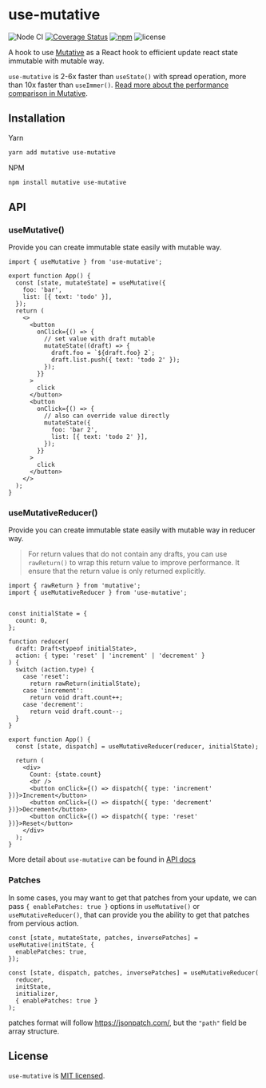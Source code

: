 # use-mutative

![Node CI](https://github.com/mutativejs/use-mutative/workflows/Node%20CI/badge.svg)
[![Coverage Status](https://coveralls.io/repos/github/mutativejs/use-mutative/badge.svg?branch=main)](https://coveralls.io/github/mutativejs/use-mutative?branch=main)
[![npm](https://img.shields.io/npm/v/use-mutative.svg)](https://www.npmjs.com/package/use-mutative)
![license](https://img.shields.io/npm/l/use-mutative)

A hook to use [Mutative](https://github.com/unadlib/mutative) as a React hook to efficient update react state immutable with mutable way.

`use-mutative` is 2-6x faster than `useState()` with spread operation, more than 10x faster than `useImmer()`. [Read more about the performance comparison in Mutative](https://mutative.js.org/docs/getting-started/performance).

## Installation

Yarn

```bash
yarn add mutative use-mutative
```

NPM

```bash
npm install mutative use-mutative
```

## API

### useMutative()

Provide you can create immutable state easily with mutable way.

```tsx
import { useMutative } from 'use-mutative';

export function App() {
  const [state, mutateState] = useMutative({
    foo: 'bar',
    list: [{ text: 'todo' }],
  });
  return (
    <>
      <button
        onClick={() => {
          // set value with draft mutable
          mutateState((draft) => {
            draft.foo = `${draft.foo} 2`;
            draft.list.push({ text: 'todo 2' });
          });
        }}
      >
        click
      </button>
      <button
        onClick={() => {
          // also can override value directly
          mutateState({
            foo: 'bar 2',
            list: [{ text: 'todo 2' }],
          });
        }}
      >
        click
      </button>
    </>
  );
}
```

### useMutativeReducer()

Provide you can create immutable state easily with mutable way in reducer way.

> For return values that do not contain any drafts, you can use `rawReturn()` to wrap this return value to improve performance. It ensure that the return value is only returned explicitly.

```tsx
import { rawReturn } from 'mutative';
import { useMutativeReducer } from 'use-mutative';


const initialState = {
  count: 0,
};

function reducer(
  draft: Draft<typeof initialState>,
  action: { type: 'reset' | 'increment' | 'decrement' }
) {
  switch (action.type) {
    case 'reset':
      return rawReturn(initialState);
    case 'increment':
      return void draft.count++;
    case 'decrement':
      return void draft.count--;
  }
}

export function App() {
  const [state, dispatch] = useMutativeReducer(reducer, initialState);

  return (
    <div>
      Count: {state.count}
      <br />
      <button onClick={() => dispatch({ type: 'increment' })}>Increment</button>
      <button onClick={() => dispatch({ type: 'decrement' })}>Decrement</button>
      <button onClick={() => dispatch({ type: 'reset' })}>Reset</button>
    </div>
  );
}
```

More detail about `use-mutative` can be found in [API docs](https://github.com/mutativejs/use-mutative/blob/main/docs/modules.md)

### Patches

In some cases, you may want to get that patches from your update, we can pass `{ enablePatches: true }` options in `useMutative()` or `useMutativeReducer()`, that can provide you the ability to get that patches from pervious action.

```tsx
const [state, mutateState, patches, inversePatches] = useMutative(initState, {
  enablePatches: true,
});

const [state, dispatch, patches, inversePatches] = useMutativeReducer(
  reducer,
  initState,
  initializer,
  { enablePatches: true }
);
```

patches format will follow https://jsonpatch.com/, but the `"path"` field be array structure.

## License

`use-mutative` is [MIT licensed](https://github.com/mutativejs/use-mutative/blob/main/LICENSE).
